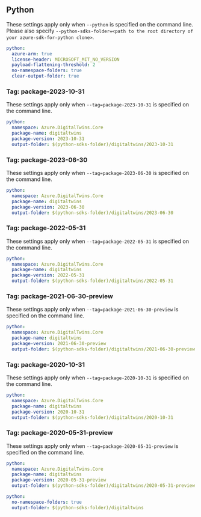 ## Python

These settings apply only when `--python` is specified on the command line.
Please also specify `--python-sdks-folder=<path to the root directory of your azure-sdk-for-python clone>`.

```yaml $(python)
python:
  azure-arm: true
  license-header: MICROSOFT_MIT_NO_VERSION
  payload-flattening-threshold: 2
  no-namespace-folders: true
  clear-output-folder: true
```

### Tag: package-2023-10-31
These settings apply only when `--tag=package-2023-10-31` is specified on the command line.

```yaml $(tag) == 'package-2023-10-31' && $(python)
python:
  namespace: Azure.DigitalTwins.Core
  package-name: digitaltwins
  package-version: 2023-10-31
  output-folder: $(python-sdks-folder)/digitaltwins/2023-10-31
```

### Tag: package-2023-06-30
These settings apply only when `--tag=package-2023-06-30` is specified on the command line.

```yaml $(tag) == 'package-2023-06-30' && $(python)
python:
  namespace: Azure.DigitalTwins.Core
  package-name: digitaltwins
  package-version: 2023-06-30
  output-folder: $(python-sdks-folder)/digitaltwins/2023-06-30
```

### Tag: package-2022-05-31
These settings apply only when `--tag=package-2022-05-31` is specified on the command line.

```yaml $(tag) == 'package-2022-05-31' && $(python)
python:
  namespace: Azure.DigitalTwins.Core
  package-name: digitaltwins
  package-version: 2022-05-31
  output-folder: $(python-sdks-folder)/digitaltwins/2022-05-31
```

### Tag: package-2021-06-30-preview
These settings apply only when `--tag=package-2021-06-30-preview` is specified on the command line.

```yaml $(tag) == 'package-2021-06-30-preview' && $(python)
python:
  namespace: Azure.DigitalTwins.Core
  package-name: digitaltwins
  package-version: 2021-06-30-preview
  output-folder: $(python-sdks-folder)/digitaltwins/2021-06-30-preview
```

### Tag: package-2020-10-31
These settings apply only when `--tag=package-2020-10-31` is specified on the command line.

```yaml $(tag) == 'package-2020-10-31' && $(python)
python:
  namespace: Azure.DigitalTwins.Core
  package-name: digitaltwins
  package-version: 2020-10-31
  output-folder: $(python-sdks-folder)/digitaltwins/2020-10-31
```

### Tag: package-2020-05-31-preview
These settings apply only when `--tag=package-2020-05-31-preview` is specified on the command line.

```yaml $(tag) == 'package-2020-05-31-preview' && $(python)
python:
  namespace: Azure.DigitalTwins.Core
  package-name: digitaltwins
  package-version: 2020-05-31-preview
  output-folder: $(python-sdks-folder)/digitaltwins/2020-05-31-preview
```

```yaml $(python)
python:
  no-namespace-folders: true
  output-folder: $(python-sdks-folder)/digitaltwins
```
